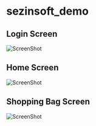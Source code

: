 # sezinsoft_demo
## Login Screen
![ScreenShot](https://raw.github.com/berkansevimli/sezinsoft/main/screenshots/login.png)
## Home Screen
![ScreenShot](https://raw.github.com/berkansevimli/sezinsoft/main/screenshots/home.png)
## Shopping Bag Screen
![ScreenShot](https://raw.github.com/berkansevimli/sezinsoft/main/screenshots/bag.png)
